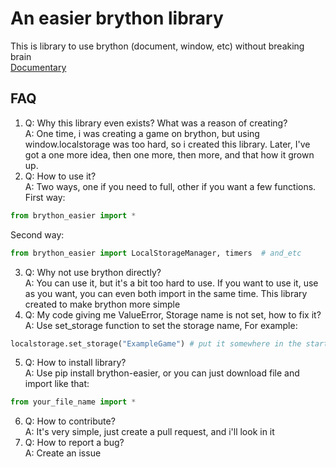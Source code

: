 # An easier brython library

This is library to use brython (document, window, etc) without breaking brain<br>
[Documentary](https://github.com/MatveyKostis/brython_easier/wiki/Documentary)
## FAQ <br>

1. Q: Why this library even exists? What was a reason of creating?<br>
A: One time, i was creating a game on brython, but using window.localstorage was too hard, so i created this library. Later, I've got a one more idea, then one more, then more, and that how it grown up. <br>
2. Q: How to use it?<br>
A: Two ways, one if you need to full, other if you want a few functions.<br>
First way:

```python
from brython_easier import *
```

Second way:

```python
from brython_easier import LocalStorageManager, timers  # and_etc
```

3. Q: Why not use brython directly?<br>
A: You can use it, but it's a bit too hard to use. If you want to use it, use as you want, you can even both import in the same time. This library created to make brython more simple
4. Q: My code giving me ValueError, Storage name is not set, how to fix it?<br>
A: Use set_storage function to set the storage name, For example:
```python
localstorage.set_storage("ExampleGame") # put it somewhere in the start of code
```

5. Q: How to install library?<br>
A: Use pip install brython-easier, or you can just download file and import like that:
```python
from your_file_name import *
```

6. Q: How to contribute?<br>
A: It's very simple, just create a pull request, and i'll look in it
7. Q: How to report a bug?<br>
A: Create an issue